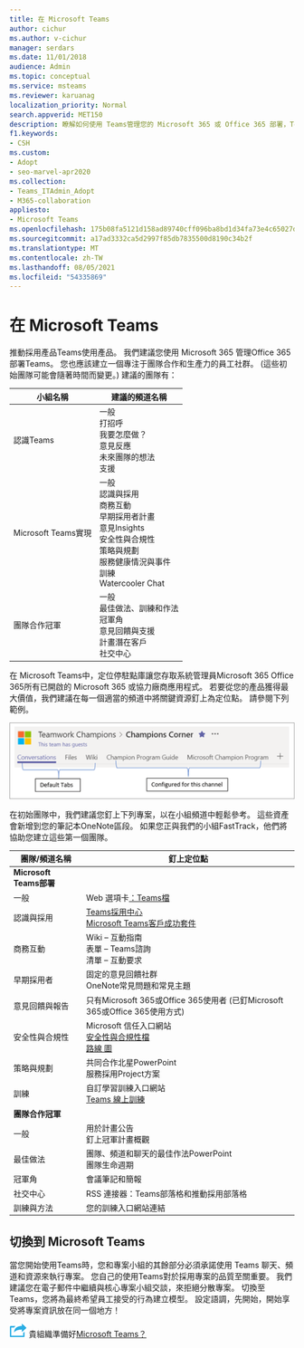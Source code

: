 ```yaml
---
title: 在 Microsoft Teams
author: cichur
ms.author: v-cichur
manager: serdars
ms.date: 11/01/2018
audience: Admin
ms.topic: conceptual
ms.service: msteams
ms.reviewer: karuanag
localization_priority: Normal
search.appverid: MET150
description: 瞭解如何使用 Teams管理您的 Microsoft 365 或 Office 365 部署，Teams包括如何將金鑰資源釘上為適當通道中的定位字元。
f1.keywords:
- CSH
ms.custom:
- Adopt
- seo-marvel-apr2020
ms.collection:
- Teams_ITAdmin_Adopt
- M365-collaboration
appliesto:
- Microsoft Teams
ms.openlocfilehash: 175b08fa5121d158ad89740cff096ba8bd1d34fa73e4c65027def7f031e5c349
ms.sourcegitcommit: a17ad3332ca5d2997f85db7835500d8190c34b2f
ms.translationtype: MT
ms.contentlocale: zh-TW
ms.lasthandoff: 08/05/2021
ms.locfileid: "54335869"
---
```

# <a name="create-your-first-teams-in-microsoft-teams"></a>在 Microsoft Teams

推動採用產品Teams使用產品。 我們建議您使用 Microsoft 365 管理Office 365部署Teams。 您也應該建立一個專注于團隊合作和生產力的員工社群。  (這些初始團隊可能會隨著時間而變更。) 建議的團隊有：

| 小組名稱 | 建議的頻道名稱 |
| --------- | ---------------------- |
| 認識Teams | 一般</br> 打招呼</br> 我要怎麼做？</br>意見反應 </br> 未來團隊的想法 </br> 支援 |
| Microsoft Teams實現 | 一般 <br/> 認識與採用 <br/> 商務互動 <br/> 早期採用者計畫 <br/> 意見Insights <br/> 安全性與合規性 <br/> 策略與規劃 <br/> 服務健康情況與事件 <br/> 訓練 <br/> Watercooler Chat |
| 團隊合作冠軍 | 一般 <br/> 最佳做法、訓練和作法 <br/> 冠軍角 <br/> 意見回饋與支援 <br/> 計畫潛在客戶 <br/> 社交中心 |

在 Microsoft Teams中，定位停駐點[](/microsoftteams/platform/concepts/tabs/tabs-overview)庫讓您存取系統管理員Microsoft 365 Office 365所有已開啟的 Microsoft 365 或協力廠商應用程式。 若要從您的產品獲得最大價值，我們建議在每一個適當的頻道中將關鍵資源釘上為定位點。 請參閱下列範例。

![顯示預設和自訂定位停駐點的螢幕擷取畫面](media/teams-adoption-tab-example.png)

在初始團隊中，我們建議您釘上下列專案，以在小組頻道中輕鬆參考。 這些資產會新增到您的筆記本OneNote區段。 如果您正與我們的小組FastTrack，他們將協助您建立這些第一個團隊。 

|團隊/頻道名稱 | 釘上定位點 |
|----------------- | ---------- |
| **Microsoft Teams部署** ||
| 一般 | Web 選項卡[：Teams檔](./index.yml) |
| 認識與採用 | [Teams採用中心](https://aka.ms/DriveTeamsAdoption)<br/>[Microsoft Teams客戶成功套件](https://aka.ms/TeamsCustomerSuccess)|
| 商務互動 | Wiki – 互動指南<br/>表單 – Teams諮詢<br/>清單 – 互動要求 |
|早期採用者 | 固定的意見回饋社群 <br/> OneNote常見問題和常見主題 |
| 意見回饋與報告 | 只有Microsoft 365或Office 365使用者 (已釘Microsoft 365或Office 365使用方式)  |
| 安全性與合規性 | Microsoft 信任入口網站 <br/> [安全性與合規性檔](/office365/securitycompliance/index)<br/> [路線 圖](/office365/securitycompliance/security-roadmap) |
| 策略與規劃 | 共同合作北星PowerPoint <br/> 服務採用Project方案 |
| 訓練 | 自訂學習訓練入口網站 <br/> [Teams 線上訓練](https://aka.ms/TeamsTraining) |
| **團隊合作冠軍**|  |
| 一般 | 用於計畫公告 <br/> 釘上冠軍計畫概觀 |
| 最佳做法 | 團隊、頻道和聊天的最佳作法PowerPoint <br/> 團隊生命週期 |
| 冠軍角 | 會議筆記和簡報 |
| 社交中心 | RSS 連接器：Teams部落格和推動採用部落格 |
| 訓練與方法 | 您的訓練入口網站連結 |

## <a name="making-the-switch-to-microsoft-teams"></a>切換到 Microsoft Teams

當您開始使用Teams時，您和專案小組的其餘部分必須承諾使用 Teams 聊天、頻道和資源來執行專案。 您自己的使用Teams對於採用專案的品質至關重要。 我們建議您在電子郵件中繼續與核心專案小組交談，來拒絕分散專案。 切換至Teams，您將為最終希望員工接受的行為建立模型。 設定語調，先開始，開始享受將專案資訊放在同一個地方！  

![描述下一個步驟的圖示： ](media/teams-adoption-next-icon.png) 貴組織準備好[Microsoft Teams？](teams-adoption-assess-readiness.md)
